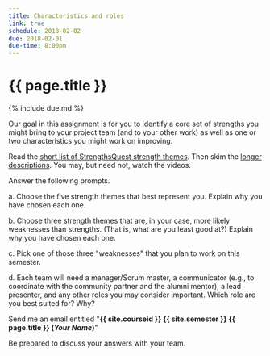 ```yaml
---
title: Characteristics and roles
link: true
schedule: 2018-02-02
due: 2018-02-01
due-time: 8:00pm
---
```

# {{ page.title }}

{% include due.md %}

Our goal in this assignment is for you to identify a core set of strengths
you might bring to your project team (and to your other work) as well as
one or two characteristics you might work on improving.

Read the [short list of StrengthsQuest strength themes](http://www.rollins.edu/student-affairs/images-docs/quick-reference-card.pdf).  Then skim the [longer descriptions](https://www.strengthsquest.com/193541/themes-full-description.aspx).  You may, but need not, watch the videos.

Answer the following prompts.

a. Choose the five strength themes that best represent you.  Explain why
you have chosen each one.

b. Choose three strength themes that are, in your case, more likely
weaknesses than strengths.  (That is, what are you least good at?)
Explain why you have chosen each one.

c. Pick one of those three "weaknesses" that you plan to work on this semester.

d. Each team will need a manager/Scrum master, a communicator (e.g.,
to coordinate with the community partner and the alumni mentor), a
lead presenter, and any other roles you may consider important.  Which
role are you best suited for?  Why?

Send me an email entitled 
"**{{ site.courseid }} {{ site.semester }} {{ page.title }} (*Your Name*)**"

Be prepared to discuss your answers with your team.

